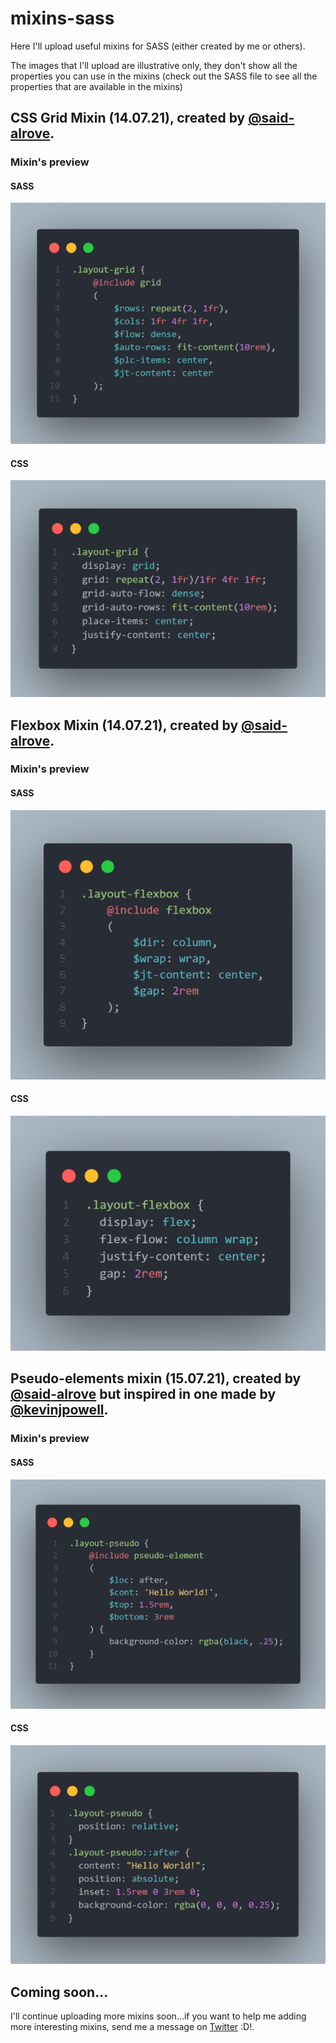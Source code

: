 # mixins-sass
Here I'll upload useful mixins for SASS (either created by me or others).

The images that I'll upload are illustrative only, they don't show all the properties you can use in the mixins (check out the SASS file to see all the properties that are available in the mixins)

## CSS Grid Mixin (14.07.21), created by [@said-alrove](https://twitter.com/said_alrove).

### Mixin's preview

#### SASS
![](readme/grid-sass.png)

#### CSS
![](readme/grid-css.png)

## Flexbox Mixin (14.07.21), created by [@said-alrove](https://twitter.com/said_alrove).

### Mixin's preview

#### SASS
![](readme/flexbox-sass.png)

#### CSS
![](readme/flexbox-css.png)

## Pseudo-elements mixin (15.07.21), created by [@said-alrove](https://twitter.com/said_alrove) but inspired in one made by [@kevinjpowell](https://twitter.com/kevinjpowell?lang=en).

### Mixin's preview

#### SASS
![](readme/pseudo-sass.png)

#### CSS
![](readme/pseudo-css.png)

## Coming soon...
I'll continue uploading more mixins soon...if you want to help me adding more interesting mixins, send me a message on [Twitter](https://twitter.com/said_alrove) :D!.
